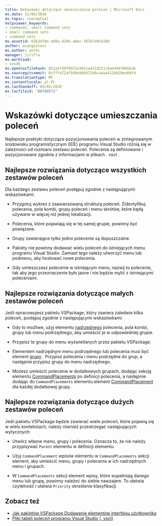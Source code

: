 ```yaml
---
title: Wskazówki dotyczące umieszczania poleceń | Microsoft Docs
ms.date: 11/04/2016
ms.topic: conceptual
helpviewer_keywords:
- commands, small command sets
- small command sets
- command sets
ms.assetid: 63b3478e-e08a-420b-a0ec-76767e0cb289
author: acangialosi
ms.author: anthc
manager: jillfra
ms.workload:
- vssdk
ms.openlocfilehash: 021a5fd9f9931e3041a431d211c8ab49978bbbab
ms.sourcegitcommit: 6cfffa72af599a9d667249caaaa411bb28ea69fd
ms.translationtype: MT
ms.contentlocale: pl-PL
ms.lasthandoff: 09/02/2020
ms.locfileid: "80709572"
---
```

# <a name="command-placement-guidelines"></a>Wskazówki dotyczące umieszczania poleceń
Najlepsze praktyki dotyczące pozycjonowania poleceń w zintegrowanym środowisku programistycznym (IDE) programu Visual Studio różnią się w zależności od rozmiaru zestawu poleceń. Polecenia są definiowane i pozycjonowane zgodnie z informacjami w plikach *. vsct* .

## <a name="best-practices-for-all-command-sets"></a>Najlepsze rozwiązania dotyczące wszystkich zestawów poleceń
 Dla każdego zestawu poleceń postępuj zgodnie z następującymi wskazówkami:

- Przygotuj wykres z zaawansowaną strukturą poleceń. Zidentyfikuj polecenia, pola kombi, grupy poleceń i menu skrótów, które będą używane w więcej niż jednej lokalizacji.

- Polecenia, które pojawiają się w tej samej grupie, powinny być powiązane.

- Grupy zawierające tylko jedno polecenie są dopuszczalne.

- Pakiety nie powinny dodawać wielu poleceń do istniejących menu programu Visual Studio. Zamiast tego należy utworzyć menu lub podmenu, aby hostować nowe polecenia.

- Gdy umieszczasz polecenie w istniejącym menu, nazwij to polecenie, tak aby jego przeznaczenie było jasne i nie będzie mylić z istniejącymi poleceniami.

## <a name="best-practices-for-small-command-sets"></a>Najlepsze rozwiązania dotyczące małych zestawów poleceń
 Jeśli opracowujesz pakietu VSPackage, który zawiera zaledwie kilka poleceń, postępuj zgodnie z następującymi wskazówkami:

- Gdy to możliwe, użyj elementu [nadrzędnego](../../extensibility/parent-element.md) polecenia, pola kombi, grupy lub menu podrzędnego, aby umieścić je w odpowiedniej grupie.

- Przypisz te grupy do menu wyświetlanych przez pakietu VSPackage.

- Elementem nadrzędnym menu podrzędnego lub polecenia musi być element [grupy](../../extensibility/group-element.md) . Przypisz polecenia i menu podrzędne do grup, a następnie przypisz grupy do menu nadrzędnego.

- Możesz umieścić polecenie w dodatkowych grupach, dodając sekcję elementu [CommandPlacements](../../extensibility/commandplacements-element.md) po definicji polecenia, a następnie dodając do `CommandPlacements` elementu element [CommandPlacement](../../extensibility/commandplacement-element.md) dla każdej dodatkowej grupy.

## <a name="best-practices-for-large-command-sets"></a>Najlepsze rozwiązania dotyczące dużych zestawów poleceń
 Jeśli pakietu VSPackage będzie zawierać wiele poleceń, które pojawią się w wielu kontekstach, należy również przestrzegać następujących wytycznych:

- Utwórz własne menu, grupy i polecenia. Oznacza to, że nie należy przypisywać `Parent` elementu w definicji elementu.

- Użyj `CommandPlacement` wpisów elementu w `CommandPlacements` sekcji element, aby umieścić menu, grupy i polecenia w ich nadrzędnych menu i grupach.

- W `CommandPlacements` sekcji element wpisy, które wypełniają danego menu lub grupę, powinny należeć do siebie nawzajem. To ułatwia czytelność i ułatwia `Priority` określenie klasyfikacji.

## <a name="see-also"></a>Zobacz też
- [Jak pakietów VSPackage Dodawanie elementów interfejsu użytkownika](../../extensibility/internals/how-vspackages-add-user-interface-elements.md)
- [Pliki tabeli poleceń programu Visual Studio (. vsct)](../../extensibility/internals/visual-studio-command-table-dot-vsct-files.md)
